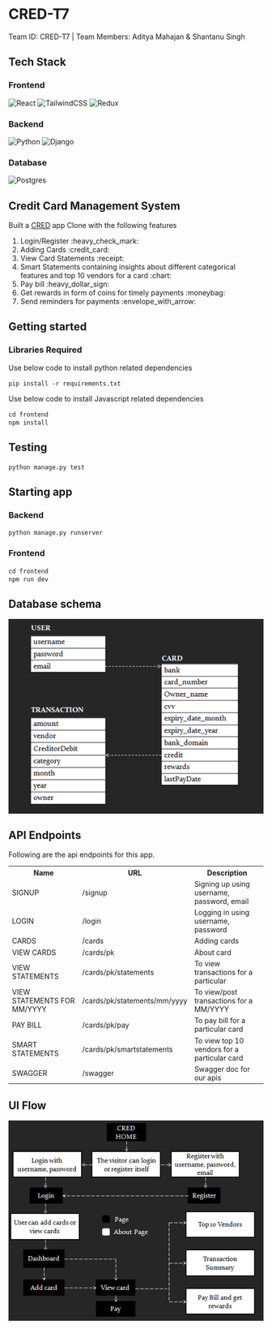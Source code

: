 # CRED-T7
Team ID: CRED-T7 | Team Members: Aditya Mahajan &amp; Shantanu Singh

## Tech Stack
### Frontend

<p align="left">
 <img alt="React" src="https://img.shields.io/badge/react%20-%2320232a.svg?&style=for-the-badge&logo=react&logoColor=%2361DAFB"/> <img alt="TailwindCSS" src="https://img.shields.io/badge/tailwindcss%20-%2338B2AC.svg?&style=for-the-badge&logo=tailwind-css&logoColor=white"/> <img alt="Redux" src="https://img.shields.io/badge/redux%20-%23593d88.svg?&style=for-the-badge&logo=redux&logoColor=white"/> 
</p>

### Backend
<p align="left">
 <img alt="Python" src="https://img.shields.io/badge/python%20-%2314354C.svg?&style=for-the-badge&logo=python&logoColor=white"/> <img alt="Django" src="https://img.shields.io/badge/django%20-%23092E20.svg?&style=for-the-badge&logo=django&logoColor=white"/> 
</p>

### Database
<p align="left">
<img alt="Postgres" src ="https://img.shields.io/badge/postgres-%23316192.svg?&style=for-the-badge&logo=postgresql&logoColor=white"/> 
</p>

## Credit Card Management System
Built a <a href="https://cred.club/">CRED</a> app Clone with the following features

<ol>
<li>Login/Register :heavy_check_mark:</li> 
<li>Adding Cards :credit_card:</li> 
<li>View Card Statements :receipt:</li> 
<li>Smart Statements containing insights about different categorical features and top 10 vendors for a card :chart:</li>  
<li>Pay bill :heavy_dollar_sign:</li> 
<li>Get rewards in form of coins for timely payments :moneybag:</li> 
<li>Send reminders for payments :envelope_with_arrow:</li> 
</ol>

## Getting started 


### Libraries Required
Use below code to install python related dependencies
```
pip install -r requirements.txt
```
Use below code to install Javascript related dependencies
```
cd frontend
npm install
```

## Testing
```
python manage.py test
```

## Starting app 
### Backend 
 ```
 python manage.py runserver
 ```
 ### Frontend 
 ```
 cd frontend
 npm run dev
 ```
 

## Database schema
<img src="https://github.com/Crio-Winter-of-Doing-2021/CRED-T7/blob/6171f1c9d03c43c429b611fee7da9f6ae2aad92b/db_schema.PNG" alt="DBSCHEMA" align="center">

 ## API Endpoints
 Following are the api endpoints for this app.
 

<table style="width:100%">
  <tr>
    <th>Name</th>
    <th>URL</th>
    <th>Description</th>
  </tr>
 <tr>
    <td>SIGNUP</td>
    <td>/signup</td>
    <td>Signing up using username, password, email</td>
  </tr>
  <tr>
    <td>LOGIN</td>
    <td>/login </td>
    <td>Logging in using username, password</td>
  </tr>
 <tr>
    <td>CARDS</td>
    <td>/cards</td>
    <td>Adding cards</td>
  </tr>
   <tr>
    <td>VIEW CARDS</td>
    <td>/cards/pk</td>
    <td>About card</td>
  </tr>
    <tr>
    <td>VIEW STATEMENTS</td>
    <td>/cards/pk/statements</td>
    <td>To view transactions for a particular</td>
  </tr>
 </tr>
    <tr>
    <td>VIEW STATEMENTS FOR MM/YYYY</td>
    <td>/cards/pk/statements/mm/yyyy</td>
    <td>To view/post transactions for a MM/YYYY</td>
  </tr>
    <tr>
    <td>PAY BILL</td>
    <td>/cards/pk/pay</td>
    <td>To pay bill for a particular card</td>
  </tr>
    <tr>
    <td>SMART STATEMENTS </td>
    <td>/cards/pk/smartstatements</td>
    <td>To view top 10 vendors for a particular card</td>
  </tr>
    </tr>
    <tr>
    <td>SWAGGER </td>
    <td>/swagger</td>
    <td>Swagger doc for our apis </td>
  </tr>
</table>

## UI Flow
<img src="https://github.com/Crio-Winter-of-Doing-2021/CRED-T7/blob/6171f1c9d03c43c429b611fee7da9f6ae2aad92b/ui_flow.PNG" alt="UIFLOW" align="center">
  
